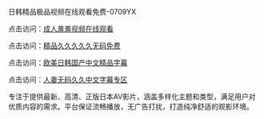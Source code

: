 日韩精品极品视频在线观看免费-0709YX

点击访问：<a href="https://heiliaozj3tjd.pages.dev">成人羞羞视频在线观看</a>

点击访问：<a href="https://heiliaoe8ajia.pages.dev">精品久久久久久无码免费</a>

点击访问：<a href="https://heiliaoxqkkct.pages.dev">欧美日韩国产中文精品字幕</a>

点击访问：<a href="https://heiliaoxwd5i8.pages.dev">人妻无码久久中文字幕专区</a>

专注于提供最新、高清、正版日本AV影片，涵盖多样化主题和类型，满足用户对优质内容的需求。平台保证流畅播放，无广告打扰，打造纯净舒适的观影环境。

<span style="display:none;">[Canonical link](日韩精品极品视频在线观看免费-0709YX
 ）</span>
